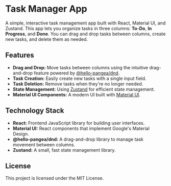 # Task Manager App

A simple, interactive task management app built with React, Material UI, and Zustand. This app lets you organize tasks in three columns: **To-Do**, **In Progress**, and **Done**. You can drag and drop tasks between columns, create new tasks, and delete them as needed.

## Features

- **Drag and Drop:** Move tasks between columns using the intuitive drag-and-drop feature powered by [@hello-pangea/dnd](https://github.com/atlassian/react-beautiful-dnd).
- **Task Creation:** Easily create new tasks with a single input field.
- **Task Deletion:** Remove tasks when they're no longer needed.
- **State Management:** Using [Zustand](https://github.com/pmndrs/zustand) for efficient state management.
- **Material UI Components:** A modern UI built with [Material UI](https://mui.com/).

## Technology Stack

- **React:** Frontend JavaScript library for building user interfaces.
- **Material UI:** React components that implement Google's Material Design.
- **@hello-pangea/dnd:** A drag-and-drop library to manage task movement between columns.
- **Zustand:** A small, fast state management library.

## License

This project is licensed under the MIT License.
